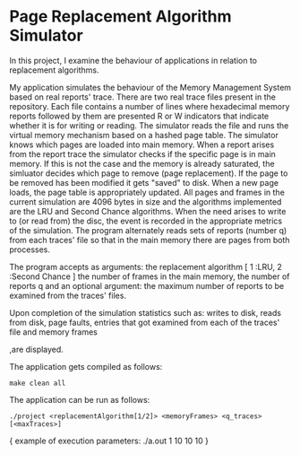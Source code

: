 # Page Replacement Algorithm Simulator

In this project, I  examine the behaviour of applications in relation to
replacement algorithms. 

My application simulates the behaviour of the Memory Management System based on real reports' trace. There are two real trace 
files present in the repository. Each file contains a number of lines
where hexadecimal memory reports followed by them are presented
R or W indicators that indicate whether it is for writing or reading. The
simulator reads the file and runs the virtual memory mechanism
based on a hashed page table. The simulator knows which pages are 
loaded into main memory. When a report arises from the report trace
the simulator checks if the specific page is in main memory. 
If this is not the case and the memory is already saturated, the simluator
decides which page to remove (page replacement). 
If the page to be removed has been modified it gets "saved" to disk. 
When a new page loads, the page table is appropriately updated.
All pages and frames in the current simulation are 4096 bytes in size 
and the algorithms implemented are the LRU and Second Chance algorithms.
When the need arises to write to (or read from) the disc, the event 
is recorded in the appropriate metrics of the simulation. The
program alternately reads sets of reports (number q) from each traces' file
so that in the main memory there are pages from both processes.


The program accepts as arguments:
the replacement algorithm  [ 1 :LRU, 2 :Second Chance ]
the number of frames in the main memory, 
the number of reports q and
an optional argument: the maximum number of reports to be examined from the traces' files. 


Upon completion of the simulation statistics such as: 
writes to disk, 
reads from disk, 
page faults, 
entries that got examined from each of the traces' file and 
memory frames 

,are displayed.

The application gets compiled as follows:

    make clean all

The application can be run as follows:

    ./project <replacementAlgorithm[1/2]> <memoryFrames> <q_traces> [<maxTraces>]
    
{ example of execution parameters: ./a.out 1 10 10 10 }


